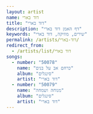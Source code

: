 ```yaml
---
layout: artist
name: דוד בארי
title: "דוד בארי"
description: "דף האמן דוד בארי"
keywords: "שירים, מוזיקה, דוד בארי"
permalink: /artists/דוד-בארי/
redirect_from:
  - /artists/list/דוד בארי
songs:
  - number: "50078"
    name: "כרחם אב על בנים"
    album: "סינגלים"
    artist: "דוד בארי"
  - number: "50079"
    name: "מנוחה ושמחה"
    album: "סינגלים"
    artist: "דוד בארי"
---
```

